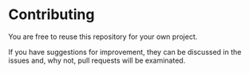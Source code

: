 # Contributing

You are free to reuse this repository for your own project.

If you have suggestions for improvement, they can be discussed in the issues and, why not, pull requests will be examinated.
